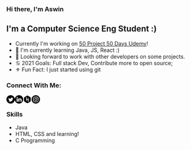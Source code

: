 ### Hi there, I'm Aswin

## I'm a Computer Science Eng Student :)
- Currently I'm working on [50 Project 50 Days Udemy][website]!
- 🤚 I'm currently learning Java, JS, React :)
- 🤗 Looking forward to work with other developers on some projects.
- ♋️ 2021 Goals: Full stack Dev, Contribute more to open source;
- ⚜️ Fun Fact: I just started using git 

### Connect With Me:

[<img align="left" alt="photreo" width="22px" src="twitter.png"/>][Twitter]
[<img align="left" alt="photreo" width="22px" src="link.png"/>][LinkEdin]
[<img align="left" alt="photreo" width="22px" src="hacker.png"/>][HackerRank]
[<img align="left" alt="photreo" width="22px" src="insta.png"/>][Instagram]
<br />

### Skills 
- Java 
- HTML, CSS and learning!
- C Programming

[website]: https://www.udemy.com/course/50-projects-50-days/
[Twitter]: https://twitter.com/aswin139
[LinkEdin]: https://www.linkedin.com/in/aswin-a-p/
[HackerRank]: https://www.hackerrank.com/aswinap10
[Instagram]: https://www.instagram.com/a.s__w.i.n/